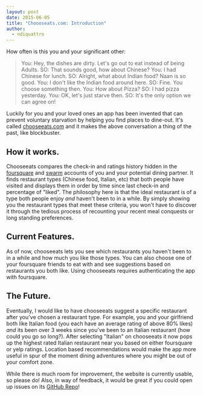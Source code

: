 ```yaml
---
layout: post
date: 2015-06-05
title: "Choooseats.com: Introduction"
author:
  - ndiquattro
---
```

How often is this you and your significant other:

> You: Hey, the dishes are dirty. Let's go out to eat instead of being Adults.
>SO: That sounds good, how about Chinese?
>You: I had Chinese for lunch.
>SO: Alright, what about Indian food? Naan is so good.
>You: I don't like the Indian food around here.
>SO: Fine. You choose something then.
>You: How about Pizza?
>SO: I had pizza yesterday.
>You: OK, let's just starve then.
>SO: It's the only option we can agree on!

Luckily for you and your loved ones an app has been invented that can prevent voluntary starvation by helping you find places to dine-out. It's called [chooseeats.com](www.chooseeats.com) and it makes the above conversation a thing of the past, like blockbuster.

## How it works.
Chooseeats compares the check-in and ratings history hidden in the [foursquare](www.foursquare.com) and [swarm](www.swarmapp.com) accounts of you and your potential dining partner. It finds restaurant types (Chinese food, Italian, etc) that both people have visited and displays them in order by time since last check-in and percentage of "liked". The philosophy here is that the ideal restaurant is of a type both people enjoy *and* haven't been to in a while. By simply showing you the restaurant types that meet these criteria, you won't have to discover it through the tedious process of recounting your recent meal conquests or long standing preferences.

## Current Features.
As of now, chooseeats lets you see which restaurants you haven't been to in a while and how much you like those types. You can also choose one of your foursquare friends to eat with and see suggestions based on restaurants you both like. Using chooseeats requires authenticating the app with foursquare.

## The Future.
Eventually, I would like to have chooseeats suggest a specific restaurant after you've chosen a restaurant type. For example, you and your girlfriend both like Italian food (you each have an average rating of above 80% likes) *and* its been over 3 weeks since you've been to an Italian restaurant (how could you go so long?). After selecting "Italian" on chooseeats it now pops up the highest rated Italian restaurant near you based on either foursquare or yelp ratings. Location based recommendations would make the app more useful in spur of the moment dining adventures where you might be out of your comfort zone.

While there is much room for improvement, the website is currently usable, so please do! Also, in way of feedback, it would be great if you could open up issues on its [GitHub Repo](https://github.com/ndiquattro/chooseeats)!
